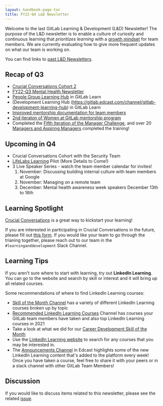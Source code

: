 ```yaml
---
layout: handbook-page-toc
title: FY22-Q4 L&D Newsletter
---
```


Welcome to the last GitLab Learning & Development (L&D) Newsletter! The purpose of the L&D newsletter is to enable a culture of curiosity and continuous learning that *prioritizes learning* with a [growth mindset](/handbook/values/#growth-mindset) for team members. We are currently evaluating how to give more frequent updates on what our team is working on. 

You can find links to [past L&D Newsletters](/handbook/people-group/learning-and-development/newsletter/#past-newsletters). 

## Recap of Q3

* [Crucial Conversations Cohort 2](/handbook/people-group/learning-and-development/learning-initiatives/#crucial-conversations) 
* [FY22-Q3 Mental Health Newsletter](/handbook/people-group/learning-and-development/newsletter/mental-health-newsletter/FY22-Q3/) 
* [People Group Learning Hub](https://gitlab.edcast.com/channel/people-group-learning-hub) in GitLab Learn
* [Development Learning Hub (https://gitlab.edcast.com/channel/gitlab-development-learning-hub) in GitLab Learn
* [Improved mentorship documentation for team members](https://about.gitlab.com/handbook/people-group/learning-and-development/mentor/)
* [2nd iteraton of Women at GitLab mentorship program](https://about.gitlab.com/company/culture/inclusion/tmrg-gitlab-women/mentorship-program/)
* Completed the [Fifth Iteration of the Manager Challenge](https://about.gitlab.com/handbook/people-group/learning-and-development/manager-challenge/), and over 20 [Managers and Aspiring Managers](https://docs.google.com/presentation/d/1s_yNEKLVDJ-nYTsvD568lpz1Bfan6qIZoZrY0ZEEkHI/edit#slide=id.gd2286d9050_0_7) completed the training!

## Upcoming in Q4

* Crucial Conversations Cohort with the Security Team
* [LifeLabs Learning](https://lifelabslearning.com/) Pilot (More Details to Come!) 
* 3 Live Speaker Series - watch the team member calendar for invites!
     1. November: Discussing building internal culture with team members at Google
     1. November: Managing on a remote team
     1. December: Mental health awareness week speakers December 13th to 16th

## Learning Spotlight 

[Crucial Conversations](/handbook/leadership/crucial-conversations/) is a great way to kickstart your learning! 

If you are interested in participating in Crucial Conversations in the future, please fill out [this form](https://docs.google.com/forms/d/e/1FAIpQLSdqwibbQZs-zL-IX9aq9Yzgozm-y3i0Vwh59T8T1nR74mxmFQ/viewform). If you would like your team to go through the trianing together, please reach out to our team in the `#learninganddevelopment` Slack Channel. 

## Learning Tips 

If you aren't sure where to start with learning, try out **LinkedIn Learning**. You can go to the website and search by skill or interest and it will bring up all related courses. 

Some recommendations of where to find LinkedIn Learning courses: 

* [Skill of the Month Channel](https://gitlab.edcast.com/channel/skill-of-the-month-fy22) has a variety of different LinkedIn Learning courses broken up by topic 
* [Recommended LinkedIn Learning Courses](https://gitlab.edcast.com/channel/recommended-linkedin-learning-courses) Channel has courses your GitLab team members have taken and also top LinkedIn Learning courses in 2021 
* Take a look at what we did for our [Career Development Skill of the Month](/handbook/people-group/learning-and-development/career-development/#skill-of-the-month) 
* Use the [LinkedIn Learning website](https://www.linkedin.com/learning/) to search for any courses that you may be interested in.
* The [Announcements Channel](https://gitlab.edcast.com/channel/gitlab-corporate-channel) in Edcast highlights some of the new LinkedIn Learning content that's added to the platform every week! Once you have taken a course, feel free to share it with your peers or in a slack channel with other GitLab Team Members! 

## Discussion 

If you would like to discuss items related to this newsletter, please see the related [issue](). 
